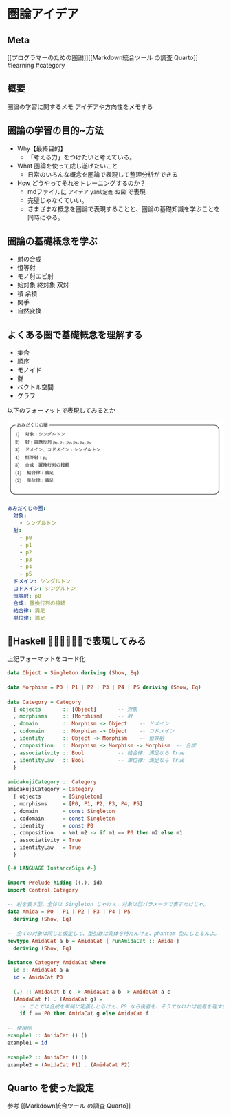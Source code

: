 # 圏論アイデア

## Meta

[[プログラマーのための圏論]][[Markdown統合ツール の調査 Quarto]]
#learning #category 

## 概要

圏論の学習に関するメモ
アイデアや方向性をメモする

## 圏論の学習の目的~方法

- Why【最終目的】
	- 「考える力」をつけたいと考えている。
- What 圏論を使って成し遂げたいこと
	- 日常のいろんな概念を圏論で表現して整理分析ができる
- How どうやってそれをトレーニングするのか？
	- mdファイルに `アイデア` `yaml定義` `d2図` で表現
	- 完璧じゃなくていい。
	- さまざまな概念を圏論で表現することと、圏論の基礎知識を学ぶことを同時にやる。

## 圏論の基礎概念を学ぶ

- 射の合成
- 恒等射
- モノ射エピ射
- 始対象 終対象 双対
- 積 余積
- 関手
- 自然変換

## よくある圏で基礎概念を理解する

- 集合
- 順序
- モノイド
- 群
- ベクトル空間
- グラフ

以下のフォーマットで表現してみるとか

![](i/%E3%82%B9%E3%82%AF%E3%83%AA%E3%83%BC%E3%83%B3%E3%82%B7%E3%83%A7%E3%83%83%E3%83%88%202025-04-03%206.48.57.png)

```yaml
あみだくじの圏:
  対象:
    - シングルトン
  射:
    - p0
    - p1
    - p2
    - p3
    - p4
    - p5
  ドメイン: シングルトン
  コドメイン: シングルトン
  恒等射: p0
  合成: 置換行列の接続
  結合律: 満足
  単位律: 満足
```

## Haskell で表現してみる

上記フォーマットをコード化
```haskell
data Object = Singleton deriving (Show, Eq)

data Morphism = P0 | P1 | P2 | P3 | P4 | P5 deriving (Show, Eq)

data Category = Category
  { objects       :: [Object]       -- 対象
  , morphisms     :: [Morphism]     -- 射
  , domain        :: Morphism -> Object    -- ドメイン
  , codomain      :: Morphism -> Object    -- コドメイン
  , identity      :: Object -> Morphism    -- 恒等射
  , composition   :: Morphism -> Morphism -> Morphism  -- 合成
  , associativity :: Bool           -- 結合律: 満足なら True
  , identityLaw   :: Bool           -- 単位律: 満足なら True
  }

amidakujiCategory :: Category
amidakujiCategory = Category
  { objects       = [Singleton]
  , morphisms     = [P0, P1, P2, P3, P4, P5]
  , domain        = const Singleton
  , codomain      = const Singleton
  , identity      = const P0
  , composition   = \m1 m2 -> if m1 == P0 then m2 else m1
  , associativity = True
  , identityLaw   = True
  }
```

```haskell
{-# LANGUAGE InstanceSigs #-}

import Prelude hiding ((.), id)
import Control.Category

-- 射を表す型。全体は Singleton じゃけぇ、対象は型パラメータで表すだけじゃ。
data Amida = P0 | P1 | P2 | P3 | P4 | P5
  deriving (Show, Eq)

-- 全ての対象は同じと仮定して、型引数は実体を持たんけぇ、phantom 型にしとるんよ。
newtype AmidaCat a b = AmidaCat { runAmidaCat :: Amida }
  deriving (Show, Eq)

instance Category AmidaCat where
  id :: AmidaCat a a
  id = AmidaCat P0

  (.) :: AmidaCat b c -> AmidaCat a b -> AmidaCat a c
  (AmidaCat f) . (AmidaCat g) =
    -- ここでは合成を単純に定義しとるけぇ、P0 なら後者を、そうでなければ前者を返す例じゃ。
    if f == P0 then AmidaCat g else AmidaCat f

-- 使用例
example1 :: AmidaCat () ()
example1 = id

example2 :: AmidaCat () ()
example2 = (AmidaCat P1) . (AmidaCat P2)
```

## Quarto を使った設定

参考 [[Markdown統合ツール の調査 Quarto]]

```

```
